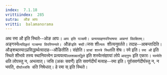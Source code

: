 ```yaml
---
index:  7.1.18
vrittiindex:  285
sutra:  औङ आपः
vritti:  balamanorama 
---
```


अथ रमा औ इति स्थिते--ओङ आपः। `आप इति पञ्चमी। प्रत्ययग्रहणपरिभाषया आबन्तं विवक्षितम्। `अङ्गस्ये`त्यदिकृतं पञ्चम्या विपरिणम्यते। `औङः` इति षष्ठी। `जसः शी`त्यतः `शीत्यनुवर्तते। तदाह--आबन्तादिति। औङ्शब्दस्याऽप्रसिद्धार्थत्वादाह--औङितीति। संज्ञेति। `प्राचां शास्त्रे स्थिते`ति शेषः। रमे इति। `रमा औ` इति स्थिते शीभावे तस्य स्थानिवत्त्वेन प्रत्ययत्वा`ल्लशक्वतद्धिते` इति शस्येत्संज्ञायां लोपे `आद्गुणः` इति एकारः। `यस्येति चे`ति लोपस्तु न, अभत्वात्। जसि (अकः सवर्णे) इति सवर्णदीर्घं मत्वाह--रमा इति। पूर्वसवर्णदीर्घस्तु न, न भवति, `दीर्घाज्जसि चे`ति निषेधात्। हे रमा स् इति स्थिते। 

